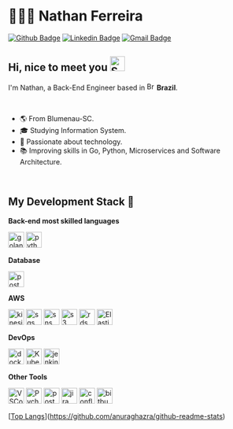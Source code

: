 # 👨🏼‍🚀 Nathan Ferreira

[![Github Badge](https://img.shields.io/badge/-Github-000?style=for-the-badge&logo=Github&logoColor=white&link=https://github.com/ntferr)](https://github.com/ntferr)
[![Linkedin Badge](https://img.shields.io/badge/-LinkedIn-blue?style=for-the-badge&logo=Linkedin&logoColor=white&link=https://www.linkedin.com/in/ntfm/)](https://www.linkedin.com/in/ntfm/)
[![Gmail Badge](https://img.shields.io/badge/-Gmail-c14438?style=for-the-badge&logo=Gmail&logoColor=white&link=mailto:ntfm95@gmail.com)](mailto:ntfm95@gmail.com)

## Hi, nice to meet you <img width="30" src="https://emojis.slackmojis.com/emojis/images/1531849430/4246/blob-sunglasses.gif?1531849430" alt="Sunglasses emoji" />

<p>
  I'm Nathan, a Back-End Engineer based in 
  <img width="16" src="https://www.flaticon.com/svg/static/icons/svg/197/197386.svg" alt="Brazil" />
  <b>Brazil</b>.
</p>

<br/>

- 🌎 From Blumenau-SC.
- 🎓 Studying Information System.
- 👾 Passionate about technology.
- 📚 Improving skills in Go, Python, Microservices and Software Architecture.

<br/>

## My Development Stack 🚀

**Back-end most skilled languages**
<p>
  <img title="Golang" height="32" src="https://cdn.iconscout.com/icon/free/png-256/go-77-1175166.png" alt="golang"/>
  <img title="Python" height="32" src="https://cdn.iconscout.com/icon/free/png-256/python-2-226051.png" alt="python"/>
</p>

**Database**
<p>
  <img title="PostgreSQL" height="32" src="https://cdn.iconscout.com/icon/free/png-256/postgresql-8-1175119.png" alt="postgresql"/>
</p>


**AWS**
<p>
  <img title="Kinesis" height="32" src="https://iconape.com/wp-content/files/ke/33749/png/aws-kinesis.png" alt="kinesis"/>
  <img title="SQS" height="32" src="https://iconape.com/wp-content/files/wb/370606/svg/aws-sqs-logo-icon-png-svg.png" alt="sqs"/>
  <img title="SNS" height="32" src="https://iconape.com/wp-content/files/fv/370605/svg/aws-sns-logo-icon-png-svg.png" alt="sns"/>
  <img title="S3" height="32" src="https://iconape.com/wp-content/files/dt/352387/png/aws-s3-simple-storage-service-logo.png" alt="s3"/>
  <img title="RDS" height="32" src="https://iconape.com/wp-content/files/rq/33902/png/aws-rds.png" alt="rds"/>
  <img title="Elastic Search" height="32" src="https://img.icons8.com/color/48/000000/elasticsearch.png"/>
</p>

**DevOps**
<p>
  <img title="Docker" height="32" src="https://cdn.iconscout.com/icon/free/png-256/docker-12-1175229.png" alt="docker"/>
  <img title="Kubernetes" height="32" src="https://img.icons8.com/color/48/000000/kubernetes.png"/>
  <img title="Jenkins" height="32" src="https://cdn.iconscout.com/icon/free/png-256/jenkins-1-282385.png" alt="jenkins"/>
</p>

**Other Tools**
<p>
  <img title="VSCode" height="32" src="https://img.icons8.com/color/48/000000/visual-studio-code-2019.png"/>
  <img title="Pycharm" height="32" src="https://img.icons8.com/color/48/000000/pycharm.png"/>
  <img title="Postman" height="32" src="https://sdtimes.com/wp-content/uploads/2018/08/logo-glyph.png" alt="postman"/>
  <img title="Jira" height="32" src="https://cdn.worldvectorlogo.com/logos/jira-1.svg" alt="jira"/></code>
  <img title="Confluence" height="32" src="https://seeklogo.com/images/C/confluence-logo-D9B07137C2-seeklogo.com.png" alt="confluence"/></code>
  <img title="Bitbucket" height="32" src="https://cdn4.iconfinder.com/data/icons/logos-and-brands/512/44_Bitbucket_logo_logos-512.png" alt="bitbucket"/>
</p>

[[Top Langs](https://github-readme-stats.vercel.app/api/top-langs/?username=ntferr&hide=php&theme=radical&layout=compact)](https://github.com/anuraghazra/github-readme-stats)

